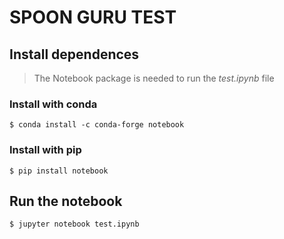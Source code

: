 # SPOON GURU TEST

## Install dependences

> The Notebook package is needed to run the _test.ipynb_ file

### Install with conda

`$ conda install -c conda-forge notebook`

### Install with pip

`$ pip install notebook`

## Run the notebook

`$ jupyter notebook test.ipynb`
